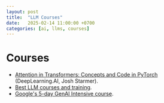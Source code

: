 ```yaml
---
layout: post
title:  "LLM Courses"
date:   2025-02-14 11:00:00 +0700
categories: [ai, llms, courses]
---
```

# Courses
- [Attention in Transformers: Concepts and Code in PyTorch](https://learn.deeplearning.ai/courses/attention-in-transformers-concepts-and-code-in-pytorch/lesson/han2t/introduction) (DeepLearning.AI, Josh Starmer).
- [Best LLM courses and training](https://www.mltut.com/best-large-language-models-courses/).
- [Google's 5-day GenAI Intensive course](https://rsvp.withgoogle.com/events/google-generative-ai-intensive_2025q1).
